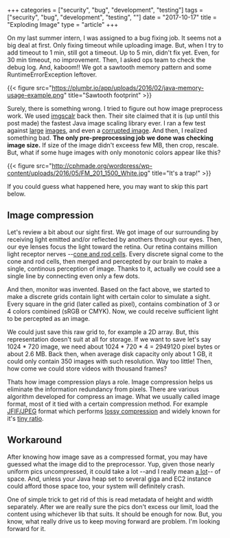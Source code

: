 +++
categories = ["security", "bug", "development", "testing"]
tags = ["security", "bug", "development", "testing", ""]
date = "2017-10-17"
title = "Exploding Image"
type = "article"
+++

On my last summer intern, I was assigned to a bug fixing job. It seems not a big deal at first. Only fixing timeout while uploading image. But, when I try to add timeout to 1 min, still got a timeout. Up to 5 min, didn't fix yet. Even, for 30 min timeout, no improvement. Then, I asked ops team to check the debug log. And, kaboom!! We got a sawtooth memory pattern and some RuntimeErrorException leftover.

{{< figure src="https://plumbr.io/app/uploads/2016/02/java-memory-usage-example.png" title="Sawtooth footprint" >}}

Surely, there is something wrong. I tried to figure out how image preprocess work. We used [imgscalr](https://github.com/rkalla/imgscalr) back then. Their site claimed that it is (up until this post made) the fastest Java image scaling library ever. I ran a few test against [large](https://i.pinimg.com/originals/ed/9f/8a/ed9f8acd065cf7d19584f0984648e31f.jpg) [images](https://farm4.staticflickr.com/3182/2893346171_11a4df8533_o.jpg), and even a [corrupted image](http://media.rhizome.org/blog/3942/14.jpg). And then, I realized something bad. **The only pre-preprocessing job we done was checking image size.** If size of the image didn't exceess few MB, then crop, rescale. But, what if some huge images with only monotonic colors appear like this?

{{< figure src="http://cphmade.org/wordpress/wp-content/uploads/2016/05/FM_201_1500_White.jpg" title="It's a trap!" >}}

If you could guess what happened here, you may want to skip this part below.

## Image compression

Let's review a bit about our sight first. We got image of our surrounding by receiving light emitted and/or reflected by anothers through our eyes. Then, our eye lenses focus the light toward the retina. Our retina contains million light receptor nerves --[cone and rod cells](https://en.wikipedia.org/wiki/Layer_of_rods_and_cones). Every discrete signal come to the cone and rod cells, then merged and percepted by our brain to make a single, continous perception of image. Thanks to it, actually we could see a single line by connecting even only a few dots. 

And then, monitor was invented. Based on the fact above, we started to make a discrete grids contain light with certain color to simulate a sight. Every square in the grid (later called as pixel), contains combination of 3 or 4 colors combined (sRGB or CMYK). Now, we could receive sufficient light to be percepted as an image.

We could just save this raw grid to, for example a 2D array. But, this representation doesn't suit at all for storage. If we want to save let's say 1024 * 720 image, we need about 1024 * 720 * 4 = 2949120 pixel bytes or about 2.6 MB. Back then, when average disk capacity only about 1 GB, it could only contain 350 images with such resolution. Way too little! Then, how come we could store videos with thousand frames?

Thats how image compression plays a role. Image compression helps us eliminate the information redundancy from pixels. There are various algorithm developed for compress an image. What we usually called image format, most of it tied with a certain compression method. For example [JFIF/JPEG](https://en.wikipedia.org/wiki/JPEG) format which performs [lossy compression](https://en.wikipedia.org/wiki/Lossy_compression) and widely known for it's [tiny ratio](https://cloudinary.com/blog/why_jpeg_is_like_a_photocopier).

## Workaround

After knowing how image save as a compressed format, you may have guessed what the image did to the preprocessor. Yup, given those nearly uniform pics uncompressed, it could take a lot --and I really mean [a lot](https://www.bamsoftware.com/hacks/deflate.html)-- of space. And, unless your Java heap set to several giga and EC2 instance could afford those space too, your system will definitely crash.

One of simple trick to get rid of this is read metadata of height and width separately. After we are really sure the pics don't excess our limit, load the content using whichever lib that suits. It should be enough for now. But, you know, what really drive us to keep moving forward are problem. I'm looking forward for it.
